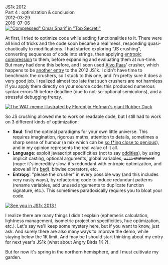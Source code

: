 <div class="series">JS1k 2012</div>
<div class="title">Part 4 : optimization & conclusion</div>
<div class="pubdate">2012-03-29</div>
<div class="lastmodifdate">2016-07-06</div>

<a class="illustration" href="http://www.imdb.com/title/tt0088286">
    <img src="http://ehouais.net/blog/wp-content/uploads/2012/03/Top_Secret-150x150.png" title="&quot;Compressed&quot; Omar Sharif in &quot;Top Secret!&quot;"/>
</a>

At first, I tried to optimize code while adding functionalities to it. There were all kind of tricks and the code soon became a real mess, responding quasi-chaotically to modifications. I had started exploring "JS crushing", converting sequences of code into strings, then applying [entropic compression](http://en.wikipedia.org/wiki/Data_compression#Lossless "Lossless compression") to them, before expanding and evaluating them at run-time. But many had done this before, and I soon used [Aivo Paas](http://twitter.com/aivopaas "Aivo Paas")' crusher, which happens to be [another entry](http://js1k.com/1127 "Aivo Paas' JS crusher") to the 2012 JS1k. I didn't have time to benchmark the crushers, so I stuck to this one, and I'm pretty sure it does a very good job. I realized almost too late that such crushers are not harmless if you apply them directly on your source code: this produced numerous syntax errors 1h before deadline (due to not-so-optional semicolons), and a stressful debugging frenzy.

<a class="illustration" href="http://knowyourmeme.com/memes/wat">
    <img src="http://i3.kym-cdn.com/photos/images/newsfeed/000/173/575/25810.jpg" title="The WAT meme illustrated by Florentijn Hofman's giant Rubber Duck" />
</a>

So JS crushing allowed me to work on readable code, but I still had to work on 3 different kinds of optimization:
  - **Soul**: find the optimal paradigms for your own little universe. This requires imagination, rigorous maths, attention to details, sometimes a sharp sense of humour (a mix which can be [so f*ing close to genious](http://www.xkcd.com "XKCD")), and in my opinion represents the real value of it all.
  - **Language**: exploit javascript specificities (not to say [oddities](https://www.destroyallsoftware.com/talks/wat "WAT")), by using implicit casting, optional arguments, global variables, ~~`with` statement~~ (nope: it's incredibly slow, it's redundant with entropic optimization, and above all it's [bad](http://www.imdb.com/title/tt0087332/quotes?qt0475898 "Total protonic reversal")), bitwise operators, etc.
  - **Entropy**: "please the crusher" in every possible way (and this includes very nasty ways), by refactoring code to induce redundant patterns (rename variables, add unused arguments to duplicate function signature, etc.). This sometimes paradoxically requires you to bloat your code.

<a class="illustration" href="/2013/04/js1k-2013-part-1-introduction">
    <img src="http://ehouais.net/blog/wp-content/uploads/2012/03/js1k-2013-150x150.png" title="See you in JS1k 2013 !" />
</a>

I realize there are many things I didn't explain (ephemeris calculation, lightness management, isometric projection specificities, hue optimization, etc.). Let's say we'll keep some mystery here, but if you want to know, just ask. And surely there are also many ways to improve the demo, while staying below the 1K limit. And may be I should start thinking about my entry for next year's JS1k (what about Angry Birds 1K ?).

But for now it's spring in the northern hemisphere, and I must cultivate my garden.
